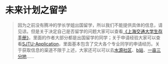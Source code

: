 # 未来计划之留学
>因为之前没有腾冲的学长学姐出国留学，所以我们不能提供具体的信息，请见谅。但是关于决定自己是否留学的问题大家可以查看[《上海交通大学生存手册》](https://survivesjtu.gitbook.io/survivesjtumanual/)，里面的作者大部分都是出国留学的同学；关于申请经验大家可以查看[SJTU-Application](https://github.com/SurviveSJTU/SJTU-Application)，里面基本包含了交大各个专业同学的申请经历。关于获取信息的渠道不限于上述，大家还可以可以去[水源社区](https://shuiyuan.sjtu.edu.cn/)、[b站](https://www.bilibili.com/)、[一亩三分地](https://www.1point3acres.com/bbs/forum.php?mod=guide)……